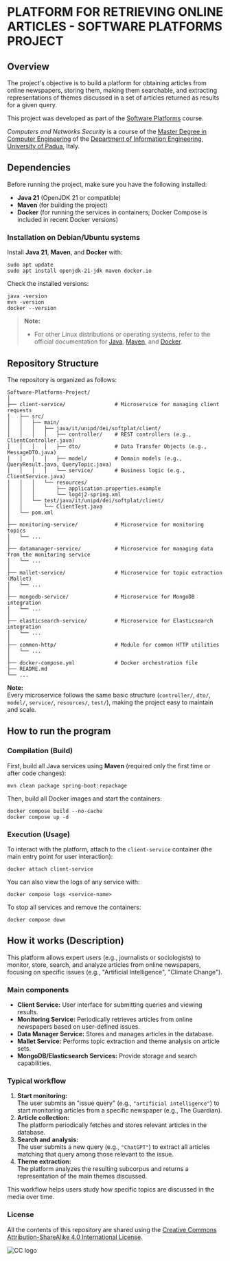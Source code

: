 # PLATFORM FOR RETRIEVING ONLINE ARTICLES - SOFTWARE PLATFORMS PROJECT #

## Overview ##
The project's objective is to build a platform for obtaining articles from online newspapers, storing them, making them searchable, and extracting representations of themes discussed in a set of articles returned as results for a given query.

This project was developed as part of the [Software Platforms](https://stem.elearning.unipd.it/course/view.php?id=8355) course.

*Computers and Networks Security* is a course of the [Master Degree in Computer Engineering](https://degrees.dei.unipd.it/master-degrees/computer-engineering/) of the  [Department of Information Engineering](https://www.dei.unipd.it/en/), [University of Padua](https://www.unipd.it/en/), Italy.

## Dependencies ##

Before running the project, make sure you have the following installed:

- **Java 21** (OpenJDK 21 or compatible)
- **Maven** (for building the project)
- **Docker** (for running the services in containers; Docker Compose is included in recent Docker versions)

### Installation on Debian/Ubuntu systems ###

Install **Java 21**, **Maven**, and **Docker** with:

```
sudo apt update
sudo apt install openjdk-21-jdk maven docker.io
```

Check the installed versions:

```
java -version
mvn -version
docker --version
```

> **Note:**  
> - For other Linux distributions or operating systems, refer to the official documentation for [Java](https://adoptium.net/), [Maven](https://maven.apache.org/install.html), and [Docker](https://docs.docker.com/get-docker/).


## Repository Structure ##

The repository is organized as follows:

```
Software-Platforms-Project/
│
├── client-service/                # Microservice for managing client requests
│   ├── src/
│   │   ├── main/
│   │   │   ├── java/it/unipd/dei/softplat/client/
│   │   │   │   ├── controller/    # REST controllers (e.g., ClientController.java)
│   │   │   │   ├── dto/           # Data Transfer Objects (e.g., MessageDTO.java)
│   │   │   │   ├── model/         # Domain models (e.g., QueryResult.java, QueryTopic.java)
│   │   │   │   └── service/       # Business logic (e.g., ClientService.java)
│   │   │   └── resources/
│   │   │       ├── application.properties.example
│   │   │       └── log4j2-spring.xml
│   │   └── test/java/it/unipd/dei/softplat/client/
│   │       └── ClientTest.java
│   └── pom.xml
│
├── monitoring-service/            # Microservice for monitoring topics
│   └── ...
│
├── datamanager-service/           # Microservice for managing data from the monitoring service
│   └── ...
│
├── mallet-service/                # Microservice for topic extraction (Mallet)
│   └── ...
│
├── mongodb-service/               # Microservice for MongoDB integration
│   └── ...
│
├── elasticsearch-service/         # Microservice for Elasticsearch integration
│   └── ...
│
├── common-http/                   # Module for common HTTP utilities
│   └── ...
│
├── docker-compose.yml             # Docker orchestration file
├── README.md
└── ...
```

**Note:**  
Every microservice follows the same basic structure (`controller/`, `dto/`, `model/`, `service/`, `resources/`, `test/`), making the project easy to maintain and scale.

## How to run the program ##

### Compilation (Build) ###

First, build all Java services using **Maven** (required only the first time or after code changes):

```
mvn clean package spring-boot:repackage
```

Then, build all Docker images and start the containers:

```
docker compose build --no-cache
docker compose up -d
```

### Execution (Usage) ###

To interact with the platform, attach to the `client-service` container (the main entry point for user interaction):

```
docker attach client-service
```

You can also view the logs of any service with:

```
docker compose logs <service-name>
```

To stop all services and remove the containers:

```
docker compose down
```

## How it works (Description) ##

This platform allows expert users (e.g., journalists or sociologists) to monitor, store, search, and analyze articles from online newspapers, focusing on specific issues (e.g., "Artificial Intelligence", "Climate Change").

### Main components

- **Client Service:** User interface for submitting queries and viewing results.
- **Monitoring Service:** Periodically retrieves articles from online newspapers based on user-defined issues.
- **Data Manager Service:** Stores and manages articles in the database.
- **Mallet Service:** Performs topic extraction and theme analysis on article sets.
- **MongoDB/Elasticsearch Services:** Provide storage and search capabilities.

### Typical workflow

1. **Start monitoring:**  
   The user submits an "issue query" (e.g., `"artificial intelligence"`) to start monitoring articles from a specific newspaper (e.g., The Guardian).
2. **Article collection:**  
   The platform periodically fetches and stores relevant articles in the database.
3. **Search and analysis:**  
   The user submits a new query (e.g., `"ChatGPT"`) to extract all articles matching that query among those relevant to the issue.
4. **Theme extraction:**  
   The platform analyzes the resulting subcorpus and returns a representation of the main themes discussed.

This workflow helps users study how specific topics are discussed in the media over time.

### License ###

All the contents of this repository are shared using the [Creative Commons Attribution-ShareAlike 4.0 International License](http://creativecommons.org/licenses/by-sa/4.0/).

![CC logo](https://i.creativecommons.org/l/by-sa/4.0/88x31.png)
